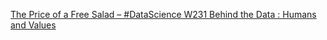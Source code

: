 [The Price of a Free Salad – #DataScience W231   Behind the Data : Humans and Values](https://qi.tc/qi/117809)